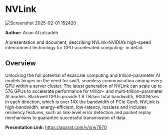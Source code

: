 # NVLink
![Screenshot 2025-02-01 152420](https://github.com/user-attachments/assets/961e7bd7-2ac6-417f-9828-5eb5f0e6e26d)

**Author:** Arian Afzalzadeh

A presentation and document, describing NVLink-NVIDIA’s high-speed interconnect technology for GPU-accelerated computing- in detail.

## Overview
Unlocking the full potential of exascale computing and trillion-parameter AI models hinges on the need for swift, seamless communication among every GPU within a server cluster. The latest generation of NVLink can scale up to 576 GPUs to accelerate performance for trillion- and multi-trillion-parameter AI models. Blackwell GPUs provide 1.8 TB/sec total bandwidth, 900GB/sec in each direction, which is over 14X the bandwidth of PCIe Gen5.
NVLink is high-bandwidth, energy-efficient, low-latency, lossless and includes resiliency features, such as link-level error detection and packet replay mechanisms to guarantee successful transmission of data.

**Presentation Link:** https://aparat.com/v/xrw7670
